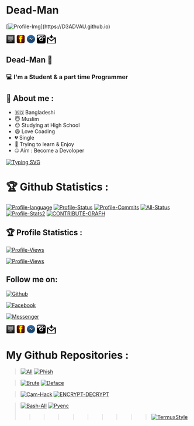 <!-- Github README -->
# Dead-Man

[![Profile-Img](https://avatars.githubusercontent.com/u/82598662?s=400&u=c1a1c80a06e52c5f672fe1bc0f41cc1f8d619940&v=4"&alt="logo"&width="250"&height="250")](https://D3ADVAU.github.io)

[![Github][1.1]][1]
[![Facebook][2.1]][2]
[![messenger][3.1]][3]
[![instagram][4.1]][4]
[![Gmail][5.1]][5]

## Dead-Man 👋

### 💻 I'm a Student & a part time Programmer

## 🤠 About me :

- 🇧🇩 Bangladeshi
- 😇 Muslim
- 😐 Studying at High School
- 😪 Love Coading
- 💔 Single
- 🐍 Trying to learn & Enjoy
- 🤐 Aim : Become a Devoloper

[![Typing SVG](http://readme-typing-svg.herokuapp.com?color=%23F70404&center=true&vCenter=true&multiline=false&lines=Hi+There+Welcome+to+my+profile;I+am+Dead-Man;Learning+coding+too+slow;Love+Allah;We+are+Muslims;Respect+us)](https://D3ADVAU.github.io)

# 🏆 Github Statistics :
[![Profile-language](https://github-readme-stats.vercel.app/api/top-langs/?username=D3ADVAU&layout=compact&theme=react&hide_border=true)](https://D3ADVAU.github.io)
[![Profile-Status](https://github-readme-stats.vercel.app/api?username=D3ADVAU&show_icons=true&include_all_commits=true&theme=react&cache_seconds=3200&hide_border=true)](https://D3ADVAU.github.io)
[![Profile-Commits](https://github-readme-streak-stats.herokuapp.com?user=D3ADVAU&theme=dark&hide_border=true&date_format=n%2Fj%5B%2FY%5D&fire=FF2D2D&stroke=FF2D2D&ring=FF2D2D&border=FF2D2D&currStreakNum=FF2D2D&sideNums=FF2D2D&sideLabels=FF2D2D&dates=FF2D2D&currStreakLabel=FF2D2D)](https://D3ADVAU.github.io)
[![All-Status](https://metrics.lecoq.io/D3ADVAU)](https://D3ADVAU.github.io)
[![Profile-Stats2](https://github-profile-trophy.vercel.app/?username=D3ADVAU&theme=onedark)](https://D3ADVAU.github.io)
[![CONTRIBUTE-GRAFH](https://activity-graph.herokuapp.com/graph?username=D3ADVAU&theme=react-dark)](https://git.io/D3ADVAU)

## 🏆 Profile Statistics :
<!--[![Profile-Views](https://gpvc.arturio.dev/D3ADVAU)](https://D3ADVAU.github.io)-->

[![Profile-Views](https://visitor-badge.glitch.me/badge?page_id=D3ADVAU&left_color=black&right_color=black&left_text=Total%20Visitors)](https://D3ADVAU.github.io)

[![Profile-Views](https://profile-counter.glitch.me/D3ADVAU/count.svg)](https://D3ADVAU.github.io)
## Follow me on:

[![Github](https://img.shields.io/badge/GITHUB-DEAD%20MAN-green?colorA=%23fffff&colorB=%23000000&style=for-the-badge)](https://guthub.com/D3ADVAU)

[![Facebook](https://img.shields.io/badge/FACEBOOK-DEAD%20MAN-green?colorA=%2300BFFF&colorB=%23000080&style=for-the-badge)](https://fb.com/D3ADVAU)

[![Messenger](https://img.shields.io/badge/MASSENGER-DEAD%20MAN-green?colorA=%238B008B&colorB=%23700FF00&style=for-the-badge)](https://m.me/D3ADVAU)

[![Github][1.1]][1]
[![Facebook][2.1]][2]
[![messenger][3.1]][3]
[![instagram][4.1]][4]
[![Gmail][5.1]][5]

[1.1]: https://raw.githubusercontent.com/D3ADVAU/D3ADVAU/Dead/image/github.png (github)
[2.1]: https://raw.githubusercontent.com/D3ADVAU/D3ADVAU/Dead/image/fb.png (facebook)
[3.1]: https://raw.githubusercontent.com/D3ADVAU/D3ADVAU/Dead/image/messenger.png (messenger)
[4.1]: https://raw.githubusercontent.com/D3ADVAU/D3ADVAU/Dead/image/instagram.png (instagram)
[5.1]: https://raw.githubusercontent.com/D3ADVAU/D3ADVAU/Dead/image/gmail1.png (mail)

[1]: https://www.github.com/D3ADVAU
[2]: https://www.facebook.com/D3ADVAU
[3]: https://m.me/D3ADVAU
[4]: https://www.instagram.com/D3ADVAU
[5]: mailto:deadmanofficial247@gmail.com

# My Github Repositories :

> [![All](https://github-readme-stats.vercel.app/api/pin/?username=D3ADVAU&repo=All&theme=highcontrast)](https://github.com/D3ADVAU/All)  [![Phish](https://github-readme-stats.vercel.app/api/pin/?username=D3ADVAU&repo=Phish&theme=merko)](https://github.com/D3ADVAU/Phish)

> [![Brute](https://github-readme-stats.vercel.app/api/pin/?username=D3ADVAU&repo=Brute&theme=radical)](https://github.com/D3ADVAU/Brute) [![Deface](https://github-readme-stats.vercel.app/api/pin/?username=D3ADVAU&repo=Deface&theme=blue-green)](https://github.com/D3ADVAU/Deface)

> [![Cam-Hack](https://github-readme-stats.vercel.app/api/pin/?username=D3ADVAU&repo=Cam-Hack&theme=algolia)](https://github.com/D3ADVAU/Cam-Hack) [![ENCRYPT-DECRYPT](https://github-readme-stats.vercel.app/api/pin/?username=D3ADVAU&repo=ENCRYPT-DECRYPT&theme=chartreuse-dark)](https://github.com/D3ADVAU/ENCRYPT-DECRYPT)

> [![Bash-All](https://github-readme-stats.vercel.app/api/pin/?username=D3ADVAU&repo=Bash-All&theme=blue-green)](https://github.com/D3ADVAU/Bash-All) [![Pyenc](https://github-readme-stats.vercel.app/api/pin/?username=D3ADVAU&repo=Pyenc&theme=gotham)](https://github.com/D3ADVAU/Pyenc)
> > > > > > > > > > [![TermuxStyle](https://github-readme-stats.vercel.app/api/pin/?username=D3ADVAU&repo=Termuxstyle&theme=great-gatsby)](https://github.com/D3ADVAU/Termuxstyle)
